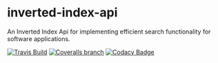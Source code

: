 # inverted-index-api
An Inverted Index Api for implementing efficient search functionality for software applications.

[![Travis Build](https://img.shields.io/travis/vynessa/inverted-index-api.svg?branch=back-end)](https://travis-ci.org/Vynessa/inverted-index-api)
[![Coveralls branch](https://img.shields.io/coveralls/vynessa/inverted-index-api/back-end.svg)]()
[![Codacy Badge](https://api.codacy.com/project/badge/Grade/5753db48a1b44004bd69b3b88085df2b)](https://www.codacy.com/app/Vynessa/inverted-index-api?utm_source=github.com&amp;utm_medium=referral&amp;utm_content=Vynessa/inverted-index-api&amp;utm_campaign=Badge_Grade)